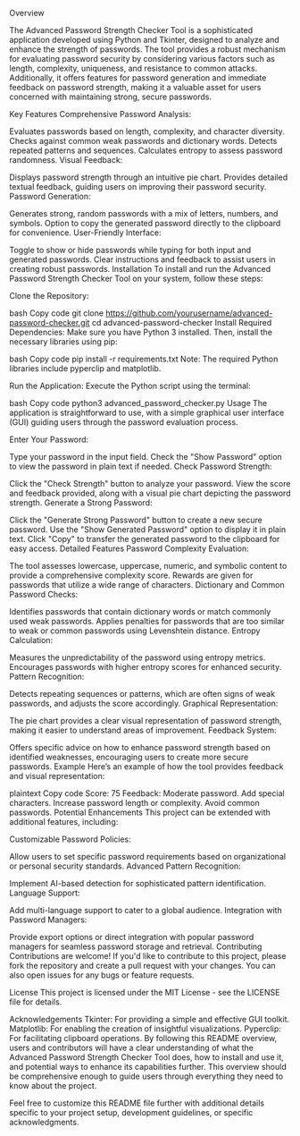 Overview 

The Advanced Password Strength Checker Tool is a sophisticated application developed using Python and Tkinter, designed to analyze and enhance the strength of passwords. The tool provides a robust mechanism for evaluating password security by considering various factors such as length, complexity, uniqueness, and resistance to common attacks. Additionally, it offers features for password generation and immediate feedback on password strength, making it a valuable asset for users concerned with maintaining strong, secure passwords.

Key Features
Comprehensive Password Analysis:

Evaluates passwords based on length, complexity, and character diversity.
Checks against common weak passwords and dictionary words.
Detects repeated patterns and sequences.
Calculates entropy to assess password randomness.
Visual Feedback:

Displays password strength through an intuitive pie chart.
Provides detailed textual feedback, guiding users on improving their password security.
Password Generation:

Generates strong, random passwords with a mix of letters, numbers, and symbols.
Option to copy the generated password directly to the clipboard for convenience.
User-Friendly Interface:

Toggle to show or hide passwords while typing for both input and generated passwords.
Clear instructions and feedback to assist users in creating robust passwords.
Installation
To install and run the Advanced Password Strength Checker Tool on your system, follow these steps:

Clone the Repository:

bash
Copy code
git clone https://github.com/yourusername/advanced-password-checker.git
cd advanced-password-checker
Install Required Dependencies:
Make sure you have Python 3 installed. Then, install the necessary libraries using pip:

bash
Copy code
pip install -r requirements.txt
Note: The required Python libraries include pyperclip and matplotlib.

Run the Application:
Execute the Python script using the terminal:

bash
Copy code
python3 advanced_password_checker.py
Usage
The application is straightforward to use, with a simple graphical user interface (GUI) guiding users through the password evaluation process.

Enter Your Password:

Type your password in the input field.
Check the "Show Password" option to view the password in plain text if needed.
Check Password Strength:

Click the "Check Strength" button to analyze your password.
View the score and feedback provided, along with a visual pie chart depicting the password strength.
Generate a Strong Password:

Click the "Generate Strong Password" button to create a new secure password.
Use the "Show Generated Password" option to display it in plain text.
Click "Copy" to transfer the generated password to the clipboard for easy access.
Detailed Features
Password Complexity Evaluation:

The tool assesses lowercase, uppercase, numeric, and symbolic content to provide a comprehensive complexity score.
Rewards are given for passwords that utilize a wide range of characters.
Dictionary and Common Password Checks:

Identifies passwords that contain dictionary words or match commonly used weak passwords.
Applies penalties for passwords that are too similar to weak or common passwords using Levenshtein distance.
Entropy Calculation:

Measures the unpredictability of the password using entropy metrics.
Encourages passwords with higher entropy scores for enhanced security.
Pattern Recognition:

Detects repeating sequences or patterns, which are often signs of weak passwords, and adjusts the score accordingly.
Graphical Representation:

The pie chart provides a clear visual representation of password strength, making it easier to understand areas of improvement.
Feedback System:

Offers specific advice on how to enhance password strength based on identified weaknesses, encouraging users to create more secure passwords.
Example
Here’s an example of how the tool provides feedback and visual representation:


plaintext
Copy code
Score: 75
Feedback: Moderate password. Add special characters. Increase password length or complexity. Avoid common passwords.
Potential Enhancements
This project can be extended with additional features, including:

Customizable Password Policies:

Allow users to set specific password requirements based on organizational or personal security standards.
Advanced Pattern Recognition:

Implement AI-based detection for sophisticated pattern identification.
Language Support:

Add multi-language support to cater to a global audience.
Integration with Password Managers:

Provide export options or direct integration with popular password managers for seamless password storage and retrieval.
Contributing
Contributions are welcome! If you'd like to contribute to this project, please fork the repository and create a pull request with your changes. You can also open issues for any bugs or feature requests.

License
This project is licensed under the MIT License - see the LICENSE file for details.

Acknowledgements
Tkinter: For providing a simple and effective GUI toolkit.
Matplotlib: For enabling the creation of insightful visualizations.
Pyperclip: For facilitating clipboard operations.
By following this README overview, users and contributors will have a clear understanding of what the Advanced Password Strength Checker Tool does, how to install and use it, and potential ways to enhance its capabilities further. This overview should be comprehensive enough to guide users through everything they need to know about the project.

Feel free to customize this README file further with additional details specific to your project setup, development guidelines, or specific acknowledgments.
